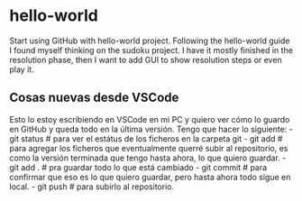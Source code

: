 # hello-world
Start using GitHub with hello-world project.
Following the hello-world guide I found myself thinking on the sudoku project.
I have it mostly finished in the resolution phase, then I want to add GUI to show resolution steps or even play it.
## Cosas nuevas desde VSCode
Esto lo estoy escribiendo en VSCode en mi PC y quiero ver cómo lo guardo en GitHub y queda todo en la última versión.
Tengo que hacer lo siguiente:
    - git status # para ver el estátus de los ficheros en la carpeta git
    - git add # para agregar los ficheros que eventualmente querré subir al repositorio, es como la versión terminada que tengo hasta ahora, lo que quiero guardar.
    - git add . # pra guardar todo lo que está cambiado
    - git commit # para confirmar que eso es lo que quiero guardar, pero hasta ahora todo sigue en local.
    - git push # para subirlo al repositorio.
